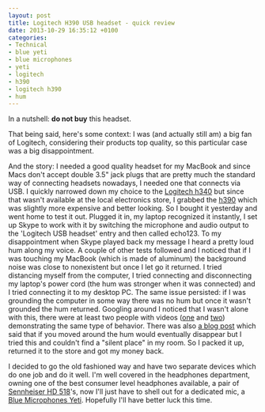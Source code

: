 ```yaml
---
layout: post
title: Logitech H390 USB headset - quick review
date: 2013-10-29 16:35:12 +0100
categories:
- Technical
- blue yeti
- blue microphones
- yeti
- logitech
- h390
- logitech h390
- hum
---
```

In a nutshell: <strong>do not buy</strong> this headset.

That being said, here's some context: I was (and actually still am) a big fan of Logitech, considering their products top quality, so this particular case was a big disappointment.

And the story: I needed a good quality headset for my MacBook and since Macs don't accept double 3.5" jack plugs that are pretty much the standard way of connecting headsets nowadays, I needed one that connects via USB. I quickly narrowed down my choice to the <a href="http://www.logitech.com/en-us/product/usb-headset-h340">Logitech h340</a> but since that wasn't available at the local electronics store, I grabbed the <a href="http://www.logitech.com/en-us/product/stereo-headset-h390">h390</a> which was slightly more expensive and better looking. So I bought it yesterday and went home to test it out. Plugged it in, my laptop recognized it instantly, I set up Skype to work with it by switching the microphone and audio output to the 'Logitech USB headset' entry and then called echo123. To my disappointment when Skype played back my message I heard a pretty loud hum along my voice. A couple of other tests followed and I noticed that if I was touching my MacBook (which is made of aluminum) the background noise was close to nonexistent but once I let go it returned. I tried distancing myself from the computer, I tried connecting and disconnecting my laptop's power cord (the hum was stronger when it was connected) and I tried connecting it to my desktop PC. The same issue persisted: if I was grounding the computer in some way there was no hum but once it wasn't grounded the hum returned. Googling around I noticed that I wasn't alone with this, there were at least two people with videos (<a href="http://www.youtube.com/watch?v=L2za-6nYUls">one</a> and <a href="http://owenrichardson.com/2013/05/05/removing-audio-hum/">two</a>) demonstrating the same type of behavior. There was also <a href="http://www.witti.ws/blog/2012/10/24/logitech-h390-headset-humfeedback">a blog post</a> which said that if you moved around the hum would eventually disappear but I tried this and couldn't find a "silent place" in my room. So I packed it up, returned it to the store and got my money back.

I decided to go the old fashioned way and have two separate devices which do one job and do it well. I'm well covered in the headphones department, owning one of the best consumer level headphones available, a pair of <a href="http://en-us.sennheiser.com/audio-headphones-stereo-hifi-tv-hd-518">Sennheiser HD 518</a>'s, now I'll just have to shell out for a dedicated mic, a <a href="http://bluemic.com/yeti/">Blue Microphones Yeti</a>. Hopefully I'll have better luck this time.

